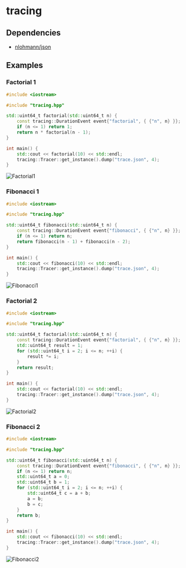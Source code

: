 # tracing

## Dependencies

- [nlohmann/json](https://github.com/nlohmann/json)

## Examples

### Factorial 1

```cpp
#include <iostream>

#include "tracing.hpp"

std::uint64_t factorial(std::uint64_t n) {
    const tracing::DurationEvent event{"factorial", { {"n", n} }};
    if (n <= 1) return 1;
    return n * factorial(n - 1);
}

int main() {
    std::cout << factorial(10) << std::endl;
    tracing::Tracer::get_instance().dump("trace.json", 4);
}
```

![Factorial1](https://github.com/user-attachments/assets/3f2b0870-ae5c-4786-85a9-1583197797a6)

### Fibonacci 1

```cpp
#include <iostream>

#include "tracing.hpp"

std::uint64_t fibonacci(std::uint64_t n) {
    const tracing::DurationEvent event{"fibonacci", { {"n", n} }};
    if (n <= 1) return n;
    return fibonacci(n - 1) + fibonacci(n - 2);
}

int main() {
    std::cout << fibonacci(10) << std::endl;
    tracing::Tracer::get_instance().dump("trace.json", 4);
}
```

![Fibonacci1](https://github.com/user-attachments/assets/bce1ad72-11a7-4a49-9e34-bd3d976e796a)

### Factorial 2

```cpp
#include <iostream>

#include "tracing.hpp"

std::uint64_t factorial(std::uint64_t n) {
    const tracing::DurationEvent event{"factorial", { {"n", n} }};
    std::uint64_t result = 1;
    for (std::uint64_t i = 2; i <= n; ++i) {
        result *= i;
    }
    return result;
}

int main() {
    std::cout << factorial(10) << std::endl;
    tracing::Tracer::get_instance().dump("trace.json", 4);
}
```

![Factorial2](https://github.com/user-attachments/assets/8c53255f-c0e8-4473-aa7b-c9cf5ea86cdb)

### Fibonacci 2

```cpp
#include <iostream>

#include "tracing.hpp"

std::uint64_t fibonacci(std::uint64_t n) {
    const tracing::DurationEvent event{"fibonacci", { {"n", n} }};
    if (n <= 1) return n;
    std::uint64_t a = 0;
    std::uint64_t b = 1;
    for (std::uint64_t i = 2; i <= n; ++i) {
        std::uint64_t c = a + b;
        a = b;
        b = c;
    }
    return b;
}

int main() {
    std::cout << fibonacci(10) << std::endl;
    tracing::Tracer::get_instance().dump("trace.json", 4);
}
```

![Fibonacci2](https://github.com/user-attachments/assets/91437b78-bef8-468c-be4e-6b6d9954930b)

